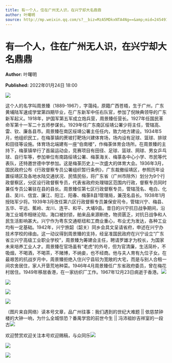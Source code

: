 ```yaml
---
title: 有一个人，住在广州无人识，在兴宁却大名鼎鼎
author: 叶曙明
source: http://mp.weixin.qq.com/s?__biz=MzA5MDkxNTA4Ng==&amp;mid=2454911934&amp;idx=1&amp;sn=ccaf420af9df347d0d957c5116ce9aab&amp;chksm=87a233dfb0d5bac91032242a6b57e93c3e03f66e45dae8b284eeaf4082f1a478188ccd83f13d&poc_token=HJ_Do2ejHyO-wNZGG8Q1S8FdPgy1YBBEob-nUEme
---
```


# 有一个人，住在广州无人识，在兴宁却大名鼎鼎

**Author:** 叶曙明

**Published:** 2022年01月24日 18:00

![](https://mmbiz.qpic.cn/mmbiz_jpg/PJWG74pLsMayvR1AyLpp1OwsWXJhmAMu6hEnyJ4hyVxh2jeFxNGwngJfdXCj1cuXFPwvvJjPH1NhDydQF15CRA/640?wx_fmt=jpeg)



这个人的名字叫周景臻（1889-1967），字蔼纯，原籍广西苍梧，生于广州，广东黄埔陆军速成学堂第四期毕业，在广东新军中任右队官，参加了倪映典领导的广东新军起义。1918年，护国军第五军成立炮兵营，周景臻任营长。1927年任国民革命军第十一军二十五师参谋长。1929年任广东南区绥靖公署少将主任，管辖高、雷、钦、廉各县市。周景臻在南区绥靖公署主任任内，致力地方建设。1934年5月，他组织民工，在梅菉镇的蔗坡打靶场兴建体育场，场内设有足球、篮球、排球和田径等设施。体育场北端建有一座“伯南楼”，作梅菉体育会场所。在周景臻的主持下，梅菉镇举行了首届运动会，竞赛项目有田径、足球、篮球、网球、男女乒乓球、自行车等，参加单位有南路绥靖公署、梅菉海关、梅菉各中心小学、市民等代表队，还特邀世德中学参加。这是梅菉历史上一次盛大的体育大会。1936年3月，国民政府公布《行政督察专员公署组织暂行条例》，广东裁撤绥靖区，参照历年设置绥靖区及各地水陆交通状况、民情民俗，将广东省（广州市除外）划分为9个行政督察区，分区设行政督察专员，代表省政府处理辖区范围内行政，督察专员同时兼任专员公署驻在县的县长。周景臻任第七区行政督察专员，管辖茂名、电白、化县、吴川、信宜、廉江、阳江、阳春、梅菉8县1管理局，兼茂名县长。1938年1月授陆军少将。1939年3月改任第六区行政督察专员兼保安司令，管辖兴宁、梅县、五华、平远、蕉岭、龙川、连平、和平、大埔9县。昔日的兴宁抗日战争期间，沿海工业城市相继沦陷，海口被封锁，舶来品来源断绝，物资匮乏，对抗日战争和人民生活影响甚大。兴宁作为粤东交通枢纽和工商业重心，布业尤为发达，各种工业均有一定基础。1942年，兴宁旅韶（韶关）同乡会具文呈请省府，申述在兴宁办技术学校的缘由。这一动议得到周景臻的支持，经呈准国民政府在兴宁设立“广东省立兴宁高级工业职业学校”，周景臻为筹建会主任，聘请罗雄才为校长，为国家未来培养工业人才。周景臻在官场虽有“老虎”的外号，但为官清廉，生活简朴，不吸烟，不喝酒，不喝茶，不赌博，不纳妾，也不经商。他与夫人育有九位子女。在最艰苦的抗战岁月中，周景臻拒绝入住兴宁县较为宽敞的大宅，而是与别人合租一间农舍居住，家人开垦荒地种菜。1946年4月周景臻任广东省政府委员，曾在梅花村居住。1949年移居香港，在一家纺织厂工作。1967年12月23日病逝于香港。![](https://mmbiz.qpic.cn/mmbiz_jpg/PJWG74pLsMYbM8W5rX6R0KVE84yXHnscRwajeUCBico8MNVGqSSF7TWCF3BpP68YzgIKqRWEz5IjW7eTd8uLwpQ/640)

![](https://mmbiz.qpic.cn/mmbiz_jpg/PJWG74pLsMYbM8W5rX6R0KVE84yXHnscdPhws1yicpS7fSvRp6yFRKb23R9IfUFJss23ojyLJ5JoUq6dEbPQfow/640)

![](https://mmbiz.qpic.cn/mmbiz_jpg/PJWG74pLsMYbM8W5rX6R0KVE84yXHnsc3UicM1YhibkAfLOmwGPJDhkwuSAhnRd7qDWYOyH2dnyy8wa8icc9PI6Ew/640)

![](https://mmbiz.qpic.cn/mmbiz_jpg/PJWG74pLsMYbM8W5rX6R0KVE84yXHnsctodQMichLrdPMyA3J34zR51RjQFkxmLyoKJrMfiaMHMph1xK3rkgFvaw/640)



（图片来自网络）读本号文章，品广州往事：我们遇到的世纪大难题 || 依慈禁钟楼的大钟一响，为什么全城惊恐？番禺学宫的前世今生 || 冯沛祖妙吉祥室的一段古![](https://mmbiz.qpic.cn/mmbiz_gif/PJWG74pLsMayvR1AyLpp1OwsWXJhmAMusfs1pQabdPdhBk4997RJ6orCd8NJIkE6QtgAQLO9aEydzZrVqqk7ew/640?wx_fmt=gif)



欢迎赞赏欢迎关注本号欢迎赐稿，与众同乐![](https://mmbiz.qpic.cn/mmbiz_gif/PJWG74pLsMY4kze1RswORlwIruFfBicEYeomLV8Tjs3AO8zO5OIk2usXQ2wZOicfrAxou4MXF2OLDPUcfQiafn3SA/640?wx_fmt=gif)

![](https://mmbiz.qpic.cn/mmbiz_jpg/PJWG74pLsMZW3Aw2JDzTfsKiankEa5vzfYXvfGciaBdWgpvITsLiaXWe997V7gXqibMVQBgGniamyKjZC5HHQTgCicgQ/640?wx_fmt=jpeg)

![](https://mmbiz.qpic.cn/mmbiz_png/PJWG74pLsMbxzxSWsbSxWa401icEeDUWiawxAxbdgTq3LmtribGicfmgEgabFONInhdrQRwY9Y4pmxRGlAoaQAaMDA/640?wx_fmt=png)



